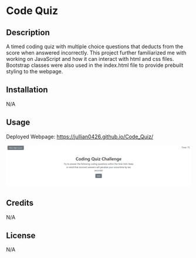 # Code Quiz

## Description

A timed coding quiz with multiple choice questions that deducts from the score when answered incorrectly. This project further familiarized me with working on JavaScript and how it can interact with html and css files. Bootstrap classes were also used in the index.html file to provide prebuilt styling to the webpage.

## Installation

N/A

## Usage

Deployed Webpage: https://jullian0426.github.io/Code_Quiz/

![alt text](assets/images/screenshot.png)

## Credits

N/A

## License

N/A